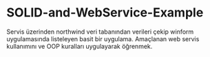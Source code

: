 # SOLID-and-WebService-Example
Servis üzerinden northwind veri tabanından verileri çekip winform uygulamasında listeleyen basit bir uygulama. Amaçlanan web servis kullanımını ve OOP kuralları uygulayarak öğrenmek.
